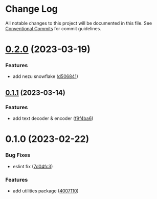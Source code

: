 # Change Log

All notable changes to this project will be documented in this file.
See [Conventional Commits](https://conventionalcommits.org) for commit guidelines.

# [0.2.0](https://github.com/NezuChan/utilities/compare/@nezuchan/utilities@0.1.1...@nezuchan/utilities@0.2.0) (2023-03-19)


### Features

* add nezu snowflake ([d506841](https://github.com/NezuChan/utilities/commit/d506841510283a82230e0c548e3b83d308d6cffb))





## [0.1.1](https://github.com/NezuChan/utilities/compare/@nezuchan/utilities@0.1.0...@nezuchan/utilities@0.1.1) (2023-03-14)


### Features

* add text decoder & encoder ([f9f4ba6](https://github.com/NezuChan/utilities/commit/f9f4ba631962ef9bd8757fec7ab113cd149d41bd))





# 0.1.0 (2023-02-22)


### Bug Fixes

* eslint fix ([7d04fc3](https://github.com/NezuChan/utilities/commit/7d04fc3aa57f53f7162938d31eeae0feb3f890d5))


### Features

* add utilities package ([4007110](https://github.com/NezuChan/utilities/commit/400711074d5aea600f70e674118c21fa36f74a48))
